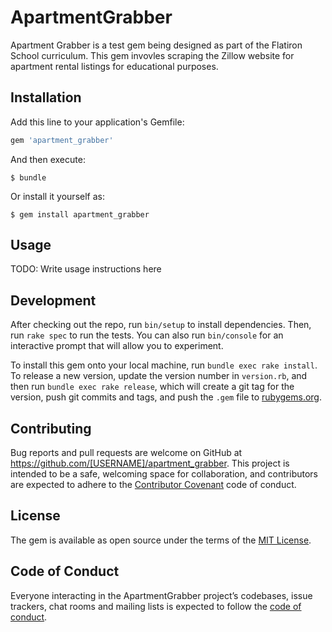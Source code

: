 # ApartmentGrabber

Apartment Grabber is a test gem being designed as part of the Flatiron School curriculum. This gem invovles scraping the Zillow website for apartment rental listings for educational purposes. 

## Installation

Add this line to your application's Gemfile:

```ruby
gem 'apartment_grabber'
```

And then execute:

    $ bundle

Or install it yourself as:

    $ gem install apartment_grabber

## Usage

TODO: Write usage instructions here

## Development

After checking out the repo, run `bin/setup` to install dependencies. Then, run `rake spec` to run the tests. You can also run `bin/console` for an interactive prompt that will allow you to experiment.

To install this gem onto your local machine, run `bundle exec rake install`. To release a new version, update the version number in `version.rb`, and then run `bundle exec rake release`, which will create a git tag for the version, push git commits and tags, and push the `.gem` file to [rubygems.org](https://rubygems.org).

## Contributing

Bug reports and pull requests are welcome on GitHub at https://github.com/[USERNAME]/apartment_grabber. This project is intended to be a safe, welcoming space for collaboration, and contributors are expected to adhere to the [Contributor Covenant](http://contributor-covenant.org) code of conduct.

## License

The gem is available as open source under the terms of the [MIT License](https://opensource.org/licenses/MIT).

## Code of Conduct

Everyone interacting in the ApartmentGrabber project’s codebases, issue trackers, chat rooms and mailing lists is expected to follow the [code of conduct](https://github.com/[USERNAME]/apartment_grabber/blob/master/CODE_OF_CONDUCT.md).
